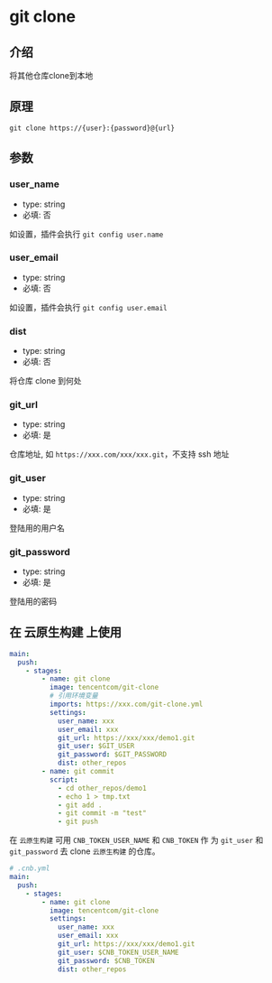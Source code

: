 # git clone

## 介绍

将其他仓库clone到本地

## 原理

```shell
git clone https://{user}:{password}@{url}
```

## 参数

### user_name

- type: string
- 必填: 否

如设置，插件会执行 `git config user.name`

### user_email

- type: string
- 必填: 否

如设置，插件会执行 `git config user.email`

### dist

- type: string
- 必填: 否

将仓库 clone 到何处

### git_url

- type: string
- 必填: 是

仓库地址, 如 `https://xxx.com/xxx/xxx.git`，不支持 ssh 地址

### git_user

- type: string
- 必填: 是

登陆用的用户名

### git_password

- type: string
- 必填: 是

登陆用的密码

## 在 云原生构建 上使用

```yaml
main:
  push:
    - stages:
        - name: git clone
          image: tencentcom/git-clone
          # 引用环境变量
          imports: https://xxx.com/git-clone.yml
          settings:
            user_name: xxx
            user_email: xxx
            git_url: https://xxx/xxx/demo1.git
            git_user: $GIT_USER
            git_password: $GIT_PASSWORD
            dist: other_repos
        - name: git commit
          script:
            - cd other_repos/demo1
            - echo 1 > tmp.txt
            - git add .
            - git commit -m "test"
            - git push
```

在 `云原生构建` 可用 `CNB_TOKEN_USER_NAME` 和 `CNB_TOKEN` 作
为 `git_user` 和 `git_password` 去 clone `云原生构建` 的仓库。

```yaml
# .cnb.yml
main:
  push:
    - stages:
        - name: git clone
          image: tencentcom/git-clone
          settings:
            user_name: xxx
            user_email: xxx
            git_url: https://xxx/xxx/demo1.git
            git_user: $CNB_TOKEN_USER_NAME
            git_password: $CNB_TOKEN
            dist: other_repos
```
